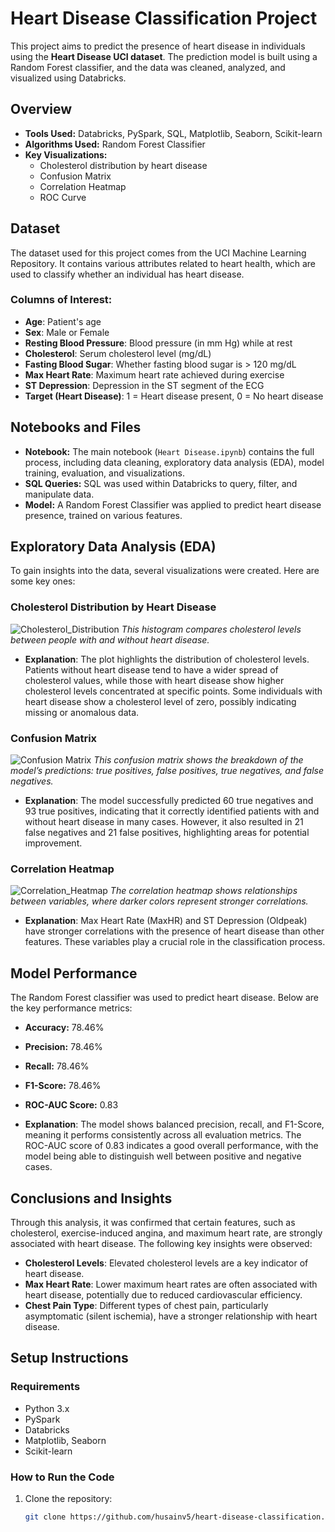 # Heart Disease Classification Project

This project aims to predict the presence of heart disease in individuals using the **Heart Disease UCI dataset**. The prediction model is built using a Random Forest classifier, and the data was cleaned, analyzed, and visualized using Databricks.

## Overview

- **Tools Used:** Databricks, PySpark, SQL, Matplotlib, Seaborn, Scikit-learn
- **Algorithms Used:** Random Forest Classifier
- **Key Visualizations:**
  - Cholesterol distribution by heart disease
  - Confusion Matrix
  - Correlation Heatmap
  - ROC Curve

## Dataset

The dataset used for this project comes from the UCI Machine Learning Repository. It contains various attributes related to heart health, which are used to classify whether an individual has heart disease.

### Columns of Interest:
- **Age**: Patient's age
- **Sex**: Male or Female
- **Resting Blood Pressure**: Blood pressure (in mm Hg) while at rest
- **Cholesterol**: Serum cholesterol level (mg/dL)
- **Fasting Blood Sugar**: Whether fasting blood sugar is > 120 mg/dL
- **Max Heart Rate**: Maximum heart rate achieved during exercise
- **ST Depression**: Depression in the ST segment of the ECG
- **Target (Heart Disease)**: 1 = Heart disease present, 0 = No heart disease

## Notebooks and Files

- **Notebook:** The main notebook (`Heart Disease.ipynb`) contains the full process, including data cleaning, exploratory data analysis (EDA), model training, evaluation, and visualizations.
- **SQL Queries:** SQL was used within Databricks to query, filter, and manipulate data.
- **Model:** A Random Forest Classifier was applied to predict heart disease presence, trained on various features.

## Exploratory Data Analysis (EDA)

To gain insights into the data, several visualizations were created. Here are some key ones:

### Cholesterol Distribution by Heart Disease

![Cholesterol_Distribution](images/Cholesterol_Dist_heart_data.png)
*This histogram compares cholesterol levels between people with and without heart disease.*

- **Explanation**: The plot highlights the distribution of cholesterol levels. Patients without heart disease tend to have a wider spread of cholesterol values, while those with heart disease show higher cholesterol levels concentrated at specific points. Some individuals with heart disease show a cholesterol level of zero, possibly indicating missing or anomalous data.

### Confusion Matrix

![Confusion Matrix](images/confusion_matrix_heart_data.png)
*This confusion matrix shows the breakdown of the model’s predictions: true positives, false positives, true negatives, and false negatives.*

- **Explanation**: The model successfully predicted 60 true negatives and 93 true positives, indicating that it correctly identified patients with and without heart disease in many cases. However, it also resulted in 21 false negatives and 21 false positives, highlighting areas for potential improvement.

### Correlation Heatmap

![Correlation_Heatmap](images/correlation_heatmap_heart_data.png)
*The correlation heatmap shows relationships between variables, where darker colors represent stronger correlations.*

- **Explanation**: Max Heart Rate (MaxHR) and ST Depression (Oldpeak) have stronger correlations with the presence of heart disease than other features. These variables play a crucial role in the classification process.

## Model Performance

The Random Forest classifier was used to predict heart disease. Below are the key performance metrics:

- **Accuracy:** 78.46%
- **Precision:** 78.46%
- **Recall:** 78.46%
- **F1-Score:** 78.46%
- **ROC-AUC Score:** 0.83

- **Explanation**: The model shows balanced precision, recall, and F1-Score, meaning it performs consistently across all evaluation metrics. The ROC-AUC score of 0.83 indicates a good overall performance, with the model being able to distinguish well between positive and negative cases.

## Conclusions and Insights

Through this analysis, it was confirmed that certain features, such as cholesterol, exercise-induced angina, and maximum heart rate, are strongly associated with heart disease. The following key insights were observed:

- **Cholesterol Levels**: Elevated cholesterol levels are a key indicator of heart disease.
- **Max Heart Rate**: Lower maximum heart rates are often associated with heart disease, potentially due to reduced cardiovascular efficiency.
- **Chest Pain Type**: Different types of chest pain, particularly asymptomatic (silent ischemia), have a stronger relationship with heart disease.


## Setup Instructions

### Requirements

- Python 3.x
- PySpark
- Databricks
- Matplotlib, Seaborn
- Scikit-learn

### How to Run the Code

1. Clone the repository:
   ```bash
   git clone https://github.com/husainv5/heart-disease-classification.git
